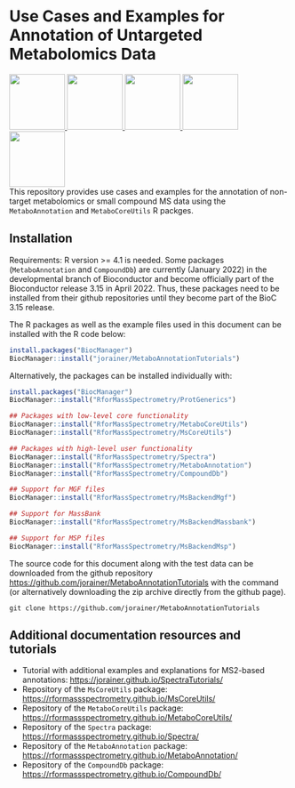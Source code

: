# Use Cases and Examples for Annotation of Untargeted Metabolomics Data

<div style="float: left;">
<a href="https://rformassspectrometry.github.io/MetaboAnnotation">
<img
src="https://raw.githubusercontent.com/rformassspectrometry/stickers/master/MetaboAnnotation/MetaboAnnotation.png"
height="100">
</a>
<a href="https://rformassspectrometry.github.io/MetaboCoreUtils">
<img
src="https://raw.githubusercontent.com/rformassspectrometry/stickers/master/MetaboCoreUtils/MetaboCoreUtils.png"
height="100">
</a>
<a href="https://rformassspectrometry.github.io/MsCoreUtils">
<img
src="https://raw.githubusercontent.com/rformassspectrometry/stickers/master/MsCoreUtils/MsCoreUtils.png"
height="100">
</a>
<a href="https://rformassspectrometry.github.io/Spectra">
<img
src="https://raw.githubusercontent.com/rformassspectrometry/stickers/master/Spectra/Spectra.png"
height="100">
</a>
<a href="https://rformassspectrometry.github.io/CompoundDb">
<img
src="https://raw.githubusercontent.com/rformassspectrometry/stickers/master/CompoundDb/CompoundDb.png"
height="100">
</a>
</div>
<br>
<br>
<br>


<div></div>

This repository provides use cases and examples for the annotation of non-target
metabolomics or small compound MS data using the `MetaboAnnotation` and
`MetaboCoreUtils` R packges.

## Installation

Requirements: R version >= 4.1 is needed. Some packages (`MetaboAnnotation` and
`CompoundDb`) are currently (January 2022) in the developmental branch of
Bioconductor and become officially part of the Bioconductor release 3.15 in
April 2022. Thus, these packages need to be installed from their github
repositories until they become part of the BioC 3.15 release.

The R packages as well as the example files used in this document can be
installed with the R code below:

```r
install.packages("BiocManager")
BiocManager::install("jorainer/MetaboAnnotationTutorials")
```


Alternatively, the packages can be installed individually with:

```r
install.packages("BiocManager")
BiocManager::install("RforMassSpectrometry/ProtGenerics")

## Packages with low-level core functionality
BiocManager::install("RforMassSpectrometry/MetaboCoreUtils")
BiocManager::install("RforMassSpectrometry/MsCoreUtils")

## Packages with high-level user functionality
BiocManager::install("RforMassSpectrometry/Spectra")
BiocManager::install("RforMassSpectrometry/MetaboAnnotation")
BiocManager::install("RforMassSpectrometry/CompoundDb")

## Support for MGF files
BiocManager::install("RforMassSpectrometry/MsBackendMgf")

## Support for MassBank
BiocManager::install("RforMassSpectrometry/MsBackendMassbank")

## Support for MSP files
BiocManager::install("RforMassSpectrometry/MsBackendMsp")
```

The source code for this document along with the test data can be downloaded
from the github repository https://github.com/jorainer/MetaboAnnotationTutorials
with the command (or alternatively downloading the zip archive directly from the
github page).

```
git clone https://github.com/jorainer/MetaboAnnotationTutorials
```


## Additional documentation resources and tutorials

- Tutorial with additional examples and explanations for MS2-based
  annotations: https://jorainer.github.io/SpectraTutorials/
- Repository of the `MsCoreUtils` package:
  https://rformassspectrometry.github.io/MsCoreUtils/
- Repository of the `MetaboCoreUtils` package:
  https://rformassspectrometry.github.io/MetaboCoreUtils/
- Repository of the `Spectra` package:
  https://rformassspectrometry.github.io/Spectra/
- Repository of the `MetaboAnnotation` package:
  https://rformassspectrometry.github.io/MetaboAnnotation/
- Repository of the `CompoundDb` package:
  https://rformassspectrometry.github.io/CompoundDb/
